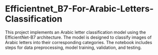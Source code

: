 # Efficientnet_B7-For-Arabic-Letters-Classification
This project implements an Arabic letter classification model using the EfficientNet-B7 architecture. The model is designed to classify images of Arabic letters into their corresponding categories. The notebook includes steps for data preprocessing, model training, validation, and testing.
